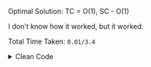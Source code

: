 Optimal Solution: TC = O(1), SC - O(1)

I don't know how it worked, but it worked. <br>

Total Time Taken: `0.01/3.4`

<details><summary>Clean Code</summary>

![](https://github.com/archishmanghos/code-images/blob/master/GFG-Moving-on-grid.png)

</details>